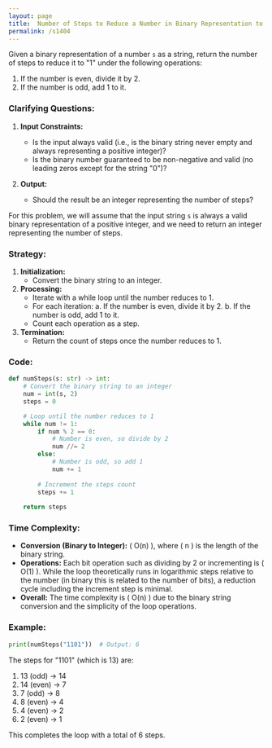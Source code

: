```yaml
---
layout: page
title:  Number of Steps to Reduce a Number in Binary Representation to One-out
permalink: /s1404
---
```


Given a binary representation of a number `s` as a string, return the number of steps to reduce it to "1" under the following operations:
1. If the number is even, divide it by 2.
2. If the number is odd, add 1 to it.

### Clarifying Questions:
1. **Input Constraints:** 
    - Is the input always valid (i.e., is the binary string never empty and always representing a positive integer)?
    - Is the binary number guaranteed to be non-negative and valid (no leading zeros except for the string "0")?

2. **Output:**
    - Should the result be an integer representing the number of steps?

For this problem, we will assume that the input string `s` is always a valid binary representation of a positive integer, and we need to return an integer representing the number of steps.

### Strategy:
1. **Initialization:** 
    - Convert the binary string to an integer.
2. **Processing:**
    - Iterate with a while loop until the number reduces to 1.
    - For each iteration:
        a. If the number is even, divide it by 2.
        b. If the number is odd, add 1 to it.
    - Count each operation as a step.
3. **Termination:**
    - Return the count of steps once the number reduces to 1.

### Code:
```python
def numSteps(s: str) -> int:
    # Convert the binary string to an integer
    num = int(s, 2)
    steps = 0

    # Loop until the number reduces to 1
    while num != 1:
        if num % 2 == 0:
            # Number is even, so divide by 2
            num //= 2
        else:
            # Number is odd, so add 1
            num += 1
        
        # Increment the steps count
        steps += 1
    
    return steps
```

### Time Complexity:
- **Conversion (Binary to Integer):** \( O(n) \), where \( n \) is the length of the binary string.
- **Operations:** Each bit operation such as dividing by 2 or incrementing is \( O(1) \). While the loop theoretically runs in logarithmic steps relative to the number (in binary this is related to the number of bits), a reduction cycle including the increment step is minimal.
- **Overall:** The time complexity is \( O(n) \) due to the binary string conversion and the simplicity of the loop operations.

### Example:
```python
print(numSteps("1101"))  # Output: 6
```

The steps for "1101" (which is 13) are:
1. 13 (odd) -> 14
2. 14 (even) -> 7
3. 7 (odd) -> 8
4. 8 (even) -> 4
5. 4 (even) -> 2
6. 2 (even) -> 1

This completes the loop with a total of 6 steps.